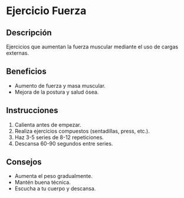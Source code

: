 # Ejercicio Fuerza

## Descripción
Ejercicios que aumentan la fuerza muscular mediante el uso de cargas externas.

## Beneficios
- Aumento de fuerza y masa muscular.
- Mejora de la postura y salud ósea.

## Instrucciones
1. Calienta antes de empezar.
2. Realiza ejercicios compuestos (sentadillas, press, etc.).
3. Haz 3-5 series de 8-12 repeticiones.
4. Descansa 60-90 segundos entre series.

## Consejos
- Aumenta el peso gradualmente.
- Mantén buena técnica.
- Escucha a tu cuerpo y descansa.